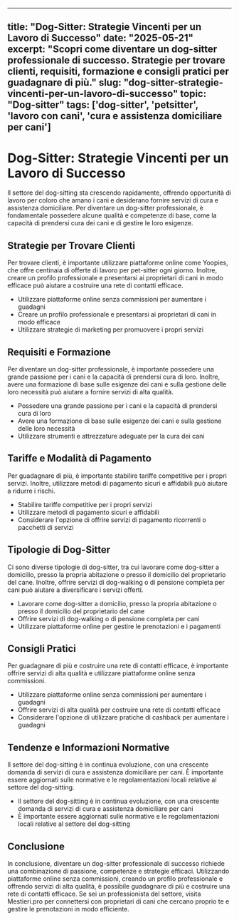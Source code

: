 
---
title: "Dog-Sitter: Strategie Vincenti per un Lavoro di Successo"
date: "2025-05-21"
excerpt: "Scopri come diventare un dog-sitter professionale di successo. Strategie per trovare clienti, requisiti, formazione e consigli pratici per guadagnare di più."
slug: "dog-sitter-strategie-vincenti-per-un-lavoro-di-successo"
topic: "Dog-sitter"
tags: ['dog-sitter', 'petsitter', 'lavoro con cani', 'cura e assistenza domiciliare per cani']
---

# Dog-Sitter: Strategie Vincenti per un Lavoro di Successo

Il settore del dog-sitting sta crescendo rapidamente, offrendo opportunità di lavoro per coloro che amano i cani e desiderano fornire servizi di cura e assistenza domiciliare. Per diventare un dog-sitter professionale, è fondamentale possedere alcune qualità e competenze di base, come la capacità di prendersi cura dei cani e di gestire le loro esigenze.

## Strategie per Trovare Clienti

Per trovare clienti, è importante utilizzare piattaforme online come Yoopies, che offre centinaia di offerte di lavoro per pet-sitter ogni giorno. Inoltre, creare un profilo professionale e presentarsi ai proprietari di cani in modo efficace può aiutare a costruire una rete di contatti efficace.

*   Utilizzare piattaforme online senza commissioni per aumentare i guadagni
*   Creare un profilo professionale e presentarsi ai proprietari di cani in modo efficace
*   Utilizzare strategie di marketing per promuovere i propri servizi

## Requisiti e Formazione

Per diventare un dog-sitter professionale, è importante possedere una grande passione per i cani e la capacità di prendersi cura di loro. Inoltre, avere una formazione di base sulle esigenze dei cani e sulla gestione delle loro necessità può aiutare a fornire servizi di alta qualità.

*   Possedere una grande passione per i cani e la capacità di prendersi cura di loro
*   Avere una formazione di base sulle esigenze dei cani e sulla gestione delle loro necessità
*   Utilizzare strumenti e attrezzature adeguate per la cura dei cani

## Tariffe e Modalità di Pagamento

Per guadagnare di più, è importante stabilire tariffe competitive per i propri servizi. Inoltre, utilizzare metodi di pagamento sicuri e affidabili può aiutare a ridurre i rischi.

*   Stabilire tariffe competitive per i propri servizi
*   Utilizzare metodi di pagamento sicuri e affidabili
*   Considerare l'opzione di offrire servizi di pagamento ricorrenti o pacchetti di servizi

## Tipologie di Dog-Sitter

Ci sono diverse tipologie di dog-sitter, tra cui lavorare come dog-sitter a domicilio, presso la propria abitazione o presso il domicilio del proprietario del cane. Inoltre, offrire servizi di dog-walking o di pensione completa per cani può aiutare a diversificare i servizi offerti.

*   Lavorare come dog-sitter a domicilio, presso la propria abitazione o presso il domicilio del proprietario del cane
*   Offrire servizi di dog-walking o di pensione completa per cani
*   Utilizzare piattaforme online per gestire le prenotazioni e i pagamenti

## Consigli Pratici

Per guadagnare di più e costruire una rete di contatti efficace, è importante offrire servizi di alta qualità e utilizzare piattaforme online senza commissioni.

*   Utilizzare piattaforme online senza commissioni per aumentare i guadagni
*   Offrire servizi di alta qualità per costruire una rete di contatti efficace
*   Considerare l'opzione di utilizzare pratiche di cashback per aumentare i guadagni

## Tendenze e Informazioni Normative

Il settore del dog-sitting è in continua evoluzione, con una crescente domanda di servizi di cura e assistenza domiciliare per cani. È importante essere aggiornati sulle normative e le regolamentazioni locali relative al settore del dog-sitting.

*   Il settore del dog-sitting è in continua evoluzione, con una crescente domanda di servizi di cura e assistenza domiciliare per cani
*   È importante essere aggiornati sulle normative e le regolamentazioni locali relative al settore del dog-sitting

## Conclusione

In conclusione, diventare un dog-sitter professionale di successo richiede una combinazione di passione, competenze e strategie efficaci. Utilizzando piattaforme online senza commissioni, creando un profilo professionale e offrendo servizi di alta qualità, è possibile guadagnare di più e costruire una rete di contatti efficace. Se sei un professionista del settore, visita Mestieri.pro per connettersi con proprietari di cani che cercano proprio te e gestire le prenotazioni in modo efficiente.
